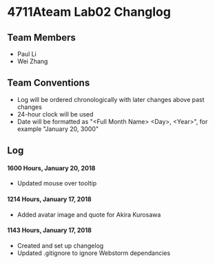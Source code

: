 # 4711Ateam Lab02 Changlog

## Team Members
* Paul Li
* Wei Zhang

## Team Conventions
* Log will be ordered chronologically with later changes above past changes
* 24-hour clock will be used
* Date will be formatted as "\<Full Month Name> \<Day>, \<Year>", for example "January 20, 3000"
## Log

#### 1600 Hours, January 20, 2018
* Updated mouse over tooltip

#### 1214 Hours, January 17, 2018
* Added avatar image and quote for Akira Kurosawa

#### 1143 Hours, January 17, 2018
* Created and set up changelog
* Updated .gitignore to ignore Webstorm dependancies
